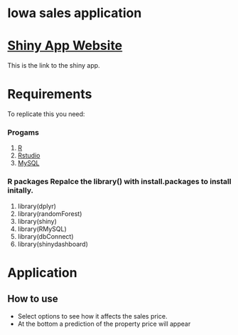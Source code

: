 # Iowa sales application

# [Shiny App Website](http://35.246.21.243)
This is the link to the shiny app.

# Requirements 
To replicate this you need:
### **Progams**
1. [R](https://cran.r-project.org/mirrors.html)
2. [Rstudio](https://www.rstudio.com/products/rstudio/download/)
3. [MySQL](https://dev.mysql.com/downloads/)

### **R packages** Repalce the library() with install.packages to install initally.
1. library(dplyr)
2. library(randomForest)
3. library(shiny)
4. library(RMySQL)
5. library(dbConnect)
6. library(shinydashboard)

# Application
## How to use 
- Select options to see how it affects the sales price.
- At the bottom a prediction of the property price will appear



